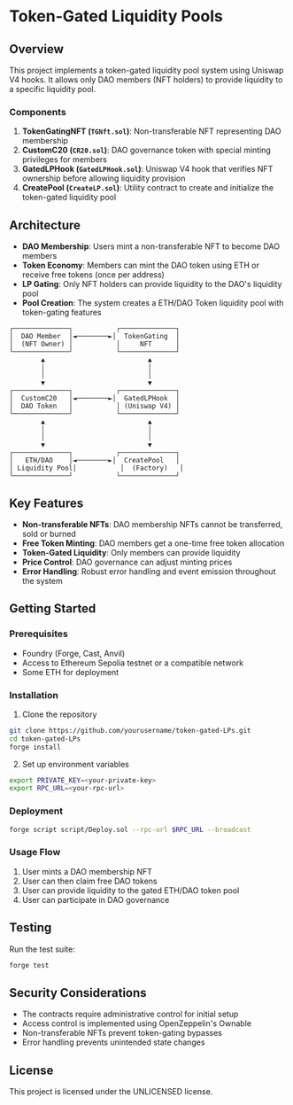 # Token-Gated Liquidity Pools

## Overview

This project implements a token-gated liquidity pool system using Uniswap V4 hooks. It allows only DAO members (NFT holders) to provide liquidity to a specific liquidity pool.

### Components

1. **TokenGatingNFT (`TGNft.sol`)**: Non-transferable NFT representing DAO membership
2. **CustomC20 (`CR20.sol`)**: DAO governance token with special minting privileges for members
3. **GatedLPHook (`GatedLPHook.sol`)**: Uniswap V4 hook that verifies NFT ownership before allowing liquidity provision
4. **CreatePool (`CreateLP.sol`)**: Utility contract to create and initialize the token-gated liquidity pool

## Architecture

- **DAO Membership**: Users mint a non-transferable NFT to become DAO members
- **Token Economy**: Members can mint the DAO token using ETH or receive free tokens (once per address)
- **LP Gating**: Only NFT holders can provide liquidity to the DAO's liquidity pool
- **Pool Creation**: The system creates a ETH/DAO Token liquidity pool with token-gating features

```
┌──────────────┐           ┌──────────────┐
│  DAO Member  │◄────────►│  TokenGating  │
│  (NFT Owner) │           │     NFT      │
└──────────────┘           └──────────────┘
        ▲                          ▲
        │                          │
        │                          │
        ▼                          ▼
┌──────────────┐           ┌──────────────┐
│  CustomC20   │◄────────►│  GatedLPHook  │
│  DAO Token   │           │ (Uniswap V4) │
└──────────────┘           └──────────────┘
        ▲                          ▲
        │                          │
        │                          │
        ▼                          ▼
┌──────────────┐           ┌──────────────┐
│   ETH/DAO    │◄────────►│  CreatePool   │
│ Liquidity Pool│           │  (Factory)   │
└──────────────┘           └──────────────┘
```

## Key Features

- **Non-transferable NFTs**: DAO membership NFTs cannot be transferred, sold or burned
- **Free Token Minting**: DAO members get a one-time free token allocation
- **Token-Gated Liquidity**: Only members can provide liquidity
- **Price Control**: DAO governance can adjust minting prices
- **Error Handling**: Robust error handling and event emission throughout the system

## Getting Started

### Prerequisites

- Foundry (Forge, Cast, Anvil)
- Access to Ethereum Sepolia testnet or a compatible network
- Some ETH for deployment

### Installation

1. Clone the repository
```bash
git clone https://github.com/yourusername/token-gated-LPs.git
cd token-gated-LPs
forge install
```

2. Set up environment variables
```bash
export PRIVATE_KEY=<your-private-key>
export RPC_URL=<your-rpc-url>
```

### Deployment

```bash
forge script script/Deploy.sol --rpc-url $RPC_URL --broadcast
```

### Usage Flow

1. User mints a DAO membership NFT
2. User can then claim free DAO tokens
3. User can provide liquidity to the gated ETH/DAO token pool
4. User can participate in DAO governance

## Testing

Run the test suite:

```bash
forge test
```

## Security Considerations

- The contracts require administrative control for initial setup
- Access control is implemented using OpenZeppelin's Ownable
- Non-transferable NFTs prevent token-gating bypasses
- Error handling prevents unintended state changes

## License

This project is licensed under the UNLICENSED license.
